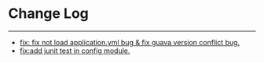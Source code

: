 # Change Log
---

- [fix: fix not load application.yml bug & fix guava version conflict bug.](https://github.com/Tencent/spring-cloud-tencent/pull/286)
- [fix:add junit test in config module.](https://github.com/Tencent/spring-cloud-tencent/pull/288)
